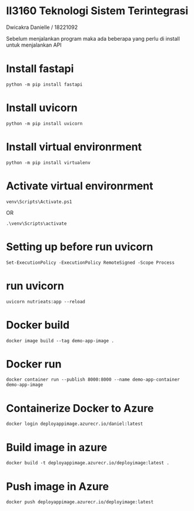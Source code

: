 # II3160 Teknologi Sistem Terintegrasi 

Dwicakra Danielle / 18221092

Sebelum menjalankan program maka ada beberapa yang perlu di install untuk menjalankan API
# Install fastapi
```
python -m pip install fastapi     
```

# Install uvicorn
```
python -m pip install uvicorn     
```

# Install virtual environrment
```
python -m pip install virtualenv      
```

# Activate virtual environrment
```
venv\Scripts\Activate.ps1 
```
OR
```
.\venv\Scripts\activate
```

# Setting up before run uvicorn 
```
Set-ExecutionPolicy -ExecutionPolicy RemoteSigned -Scope Process
```

# run uvicorn 
```
uvicorn nutrieats:app --reload
```

# Docker build
```
docker image build --tag demo-app-image .
```
# Docker run
```
docker container run --publish 8000:8000 --name demo-app-container demo-app-image
```

# Containerize Docker to Azure
```
docker login deployappimage.azurecr.io/daniel:latest
```

# Build image in azure
```
docker build -t deployappimage.azurecr.io/deployimage:latest .
```

# Push image in Azure
```
docker push deployappimage.azurecr.io/deployimage:latest
```





